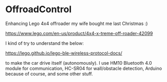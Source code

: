 # OffroadControl

Enhancing Lego 4x4 offroader my wife bought me last Christmas :)

https://www.lego.com/en-us/product/4x4-x-treme-off-roader-42099

I kind of try to understand the below:

https://lego.github.io/lego-ble-wireless-protocol-docs/

to make the car drive itself (autonomously). I use HM10 Bluetooth 4.0 module for communication, HC-SR04 for wall/obstacle detection, Arduino because of course, and some other stuff.
